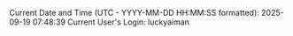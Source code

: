 Current Date and Time (UTC - YYYY-MM-DD HH:MM:SS formatted): 2025-09-19 07:48:39
Current User's Login: luckyaiman
